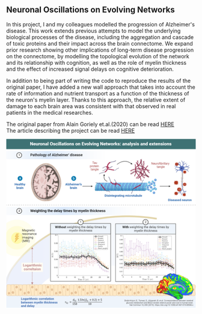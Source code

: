 ## **Neuronal Oscillations on Evolving Networks**

In this project, I and my colleagues modelled the progression of Alzheimer's disease. This work extends previous attempts to model the underlying biological processes of the disease, including the aggregation and cascade of toxic proteins and their impact across the brain connectome. We expand prior research showing other implications of long-term disease progression on the connectome, by modelling the topological evolution of the network and its relationship with cognition, as well as the role of myelin thickness and the effect of increased signal delays on cognitive deterioration.

In addition to being part of writing the code to reproduce the results of the original paper, I have added a new wall approach that takes into account the rate of information and nutrient transport as a function of the thickness of the neuron's myelin layer. Thanks to this approach, the relative extent of damage to each brain area was consistent with that observed in real patients in the medical researches.

The original paper from Alain Goriely et.al.(2020) can be read [HERE](https://journals.aps.org/prl/abstract/10.1103/PhysRevLett.125.128102)
<br>
The article describing the project can be read [HERE](https://github.com/nyirobalazs/neuronal-oscillations-on-evolving-networks/blob/main/PBM_Report_Paper_Evolving_Networks%20(3).pdf)


![figure](./assets/neural_oscillation_figure.PNG)
